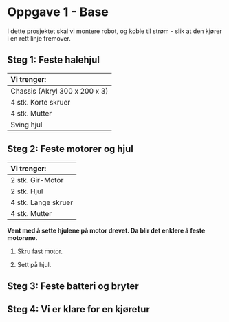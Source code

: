 
# Oppgave 1 - Base

I dette prosjektet skal vi montere robot, og koble til strøm - slik at den kjører i en rett linje fremover.

## Steg 1: Feste halehjul
  Vi trenger:                     |
:-------------------------------- |
Chassis (Akryl  300 x 200 x 3)  |
4 stk. Korte skruer                 |
4 stk. Mutter                     |
Sving hjul                        |



## Steg 2: Feste motorer og hjul
  Vi trenger:                     |
:-------------------------------- |
2 stk. Gir-Motor                  |         
2 stk. Hjul                       |
4 stk. Lange skruer               |
4 stk. Mutter                     |

__Vent med å sette hjulene på motor drevet. Da blir det enklere å feste motorene.__

1) Skru fast motor.

2) Sett på hjul.

## Steg 3: Feste batteri og bryter



## Steg 4: Vi er klare for en kjøretur
